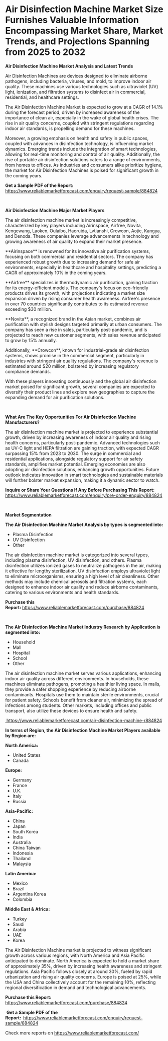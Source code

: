 <p><h1>Air Disinfection Machine Market Size Furnishes Valuable Information Encompassing Market Share, Market Trends, and Projections Spanning from 2025 to 2032</h1></p><p><strong>Air Disinfection Machine Market Analysis and Latest Trends</strong></p>
<p><p>Air Disinfection Machines are devices designed to eliminate airborne pathogens, including bacteria, viruses, and mold, to improve indoor air quality. These machines use various technologies such as ultraviolet (UV) light, ionization, and filtration systems to disinfect air in commercial, residential, and healthcare settings. </p><p>The Air Disinfection Machine Market is expected to grow at a CAGR of 14.1% during the forecast period, driven by increased awareness of the importance of clean air, especially in the wake of global health crises. The rise in air quality concerns, coupled with stringent regulations regarding indoor air standards, is propelling demand for these machines. </p><p>Moreover, a growing emphasis on health and safety in public spaces, coupled with advances in disinfection technology, is influencing market dynamics. Emerging trends include the integration of smart technologies, allowing for real-time monitoring and control of air quality. Additionally, the rise of portable air disinfection solutions caters to a range of environments, from homes to offices. As industries and consumers alike prioritize hygiene, the market for Air Disinfection Machines is poised for significant growth in the coming years.</p></p>
<p><strong>Get a Sample PDF of the Report:&nbsp;</strong> <a href="https://www.reliablemarketforecast.com/enquiry/request-sample/884824?utm_campaign=1833&utm_medium=2&utm_source=Github&utm_content=ia&utm_term=05022025&utm_id=air-disinfection-machine">https://www.reliablemarketforecast.com/enquiry/request-sample/884824</a></p>
<p>&nbsp;</p>
<p><strong>Air Disinfection Machine Major Market Players</strong></p>
<p><p>The air disinfection machine market is increasingly competitive, characterized by key players including Airinspace, Airfree, Novita, Kengewang, Laoken, Oulaibo, Haoruida, Lvtianshi, Crowcon, Aojie, Kangya, and Denoda. These companies leverage advancements in technology and growing awareness of air quality to expand their market presence.</p><p>**Airinspace** is renowned for its innovative air purification systems, focusing on both commercial and residential sectors. The company has experienced robust growth due to increasing demand for safe air environments, especially in healthcare and hospitality settings, predicting a CAGR of approximately 10% in the coming years.</p><p>**Airfree** specializes in thermodynamic air purification, gaining traction for its energy-efficient models. The company's focus on eco-friendly products drives its growth, with projections indicating a market size expansion driven by rising consumer health awareness. Airfree's presence in over 70 countries significantly contributes to its estimated revenue exceeding $30 million.</p><p>**Novita**, a recognized brand in the Asian market, combines air purification with stylish designs targeted primarily at urban consumers. The company has seen a rise in sales, particularly post-pandemic, and is projected to reach new customer segments, with sales revenue anticipated to grow by 15% annually.</p><p>Additionally, **Crowcon**, known for industrial-grade air disinfection systems, shows promise in the commercial segment, particularly in industries with stringent air quality regulations. The company's revenue is estimated around $20 million, bolstered by increasing regulatory compliance demands.</p><p>With these players innovating continuously and the global air disinfection market poised for significant growth, several companies are expected to diversify their product lines and explore new geographies to capture the expanding demand for air purification solutions.</p></p>
<p>&nbsp;</p>
<p><strong>What Are The Key Opportunities For Air Disinfection Machine Manufacturers?</strong></p>
<p><p>The air disinfection machine market is projected to experience substantial growth, driven by increasing awareness of indoor air quality and rising health concerns, particularly post-pandemic. Advanced technologies such as UV-C light and HEPA filtration are gaining traction, with expected CAGR surpassing 15% from 2023 to 2030. The surge in commercial and residential applications, alongside regulatory support for air safety standards, amplifies market potential. Emerging economies are also adopting air disinfection solutions, enhancing growth opportunities. Future outlook indicates innovation in smart technologies and sustainable materials will further bolster market expansion, making it a dynamic sector to watch.</p></p>
<p><strong>Inquire or Share Your Questions If Any Before Purchasing This Report:</strong> <a href="https://www.reliablemarketforecast.com/enquiry/pre-order-enquiry/884824?utm_campaign=1833&utm_medium=2&utm_source=Github&utm_content=ia&utm_term=05022025&utm_id=air-disinfection-machine">https://www.reliablemarketforecast.com/enquiry/pre-order-enquiry/884824</a></p>
<p>&nbsp;</p>
<p><strong>Market Segmentation</strong></p>
<p><strong>The Air Disinfection Machine Market Analysis by types is segmented into:</strong></p>
<p><ul><li>Plasma Disinfection</li><li>UV Disinfection</li><li>Other</li></ul></p>
<p><p>The air disinfection machine market is categorized into several types, including plasma disinfection, UV disinfection, and others. Plasma disinfection utilizes ionized gases to neutralize pathogens in the air, making it effective for lengthy sterilization. UV disinfection employs ultraviolet light to eliminate microorganisms, ensuring a high level of air cleanliness. Other methods may include chemical aerosols and filtration systems, each designed to enhance indoor air quality and reduce airborne contaminants, catering to various environments and health standards.</p></p>
<p><strong>Purchase this Report:&nbsp;</strong><a href="https://www.reliablemarketforecast.com/purchase/884824?utm_campaign=1833&utm_medium=2&utm_source=Github&utm_content=ia&utm_term=05022025&utm_id=air-disinfection-machine">https://www.reliablemarketforecast.com/purchase/884824</a></p>
<p>&nbsp;</p>
<p><strong>The Air Disinfection Machine Market Industry Research by Application is segmented into:</strong></p>
<p><ul><li>Household</li><li>Mall</li><li>Hospital</li><li>School</li><li>Other</li></ul></p>
<p><p>The air disinfection machine market serves various applications, enhancing indoor air quality across different environments. In households, these machines eliminate pathogens, promoting a healthier living space. In malls, they provide a safer shopping experience by reducing airborne contaminants. Hospitals use them to maintain sterile environments, crucial for patient safety. Schools benefit from cleaner air, minimizing the spread of infections among students. Other markets, including offices and public transport, also utilize these devices to ensure health and safety.</p></p>
<p><a href="https://www.reliablemarketforecast.com/air-disinfection-machine-r884824?utm_campaign=1833&utm_medium=2&utm_source=Github&utm_content=ia&utm_term=05022025&utm_id=air-disinfection-machine">&nbsp;https://www.reliablemarketforecast.com/air-disinfection-machine-r884824</a></p>
<p><strong>In terms of Region, the Air Disinfection Machine Market Players available by Region are:</strong></p>
<p>
    <p> <strong> North America: </strong>
        <ul>
            <li>United States</li>
            <li>Canada</li>
        </ul>
        </p> 
    <p> <strong> Europe: </strong>
        <ul>
            <li>Germany</li>
            <li>France</li>
            <li>U.K.</li>
            <li>Italy</li>
            <li>Russia</li>
        </ul>
        </p> 
    <p> <strong> Asia-Pacific: </strong>
        <ul>
            <li>China</li>
            <li>Japan</li>
            <li>South Korea</li>
            <li>India</li>
            <li>Australia</li>
            <li>China Taiwan</li>
            <li>Indonesia</li>
            <li>Thailand</li>
            <li>Malaysia</li>
        </ul>
        </p> 
    <p> <strong> Latin America: </strong>
        <ul>
            <li>Mexico</li>
            <li>Brazil</li>
            <li>Argentina Korea</li>
            <li>Colombia</li>
        </ul>
        </p> 
    <p> <strong> Middle East & Africa: </strong>
        <ul>
            <li>Turkey</li>
            <li>Saudi</li>
            <li>Arabia</li>
            <li>UAE</li>
            <li>Korea</li>
        </ul>
    </p>
    </p>
<p><p>The Air Disinfection Machine market is projected to witness significant growth across various regions, with North America and Asia Pacific anticipated to dominate. North America is expected to hold a market share of approximately 35%, driven by increasing health awareness and stringent regulations. Asia Pacific follows closely at around 30%, fueled by rapid urbanization and rising air quality concerns. Europe is poised at 25%, while the USA and China collectively account for the remaining 10%, reflecting regional diversification in demand and technological advancements.</p></p>
<p><strong>Purchase this Report: </strong><a href="https://www.reliablemarketforecast.com/purchase/884824?utm_campaign=1833&utm_medium=2&utm_source=Github&utm_content=ia&utm_term=05022025&utm_id=air-disinfection-machine">https://www.reliablemarketforecast.com/purchase/884824</a></p>
<p>&nbsp;<strong>Get a Sample PDF of the Report:&nbsp;&nbsp;</strong><a href="https://www.reliablemarketforecast.com/enquiry/request-sample/884824?utm_campaign=1833&utm_medium=2&utm_source=Github&utm_content=ia&utm_term=05022025&utm_id=air-disinfection-machine">https://www.reliablemarketforecast.com/enquiry/request-sample/884824</a></p>
<p><strong></strong></p>
<p>Check more reports on <a href="https://www.reliablemarketforecast.com/?utm_campaign=1833&utm_medium=2&utm_source=Github&utm_content=ia&utm_term=05022025&utm_id=air-disinfection-machine">https://www.reliablemarketforecast.com/</a></p>